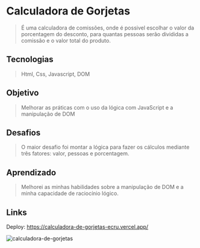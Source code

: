 # Calculadora de Gorjetas

> É uma calculadora de comissões, onde é possivel escolhar o valor da porcentagem do desconto, para quantas pessoas serão divididas a comissão e o valor total do produto.

## Tecnologias
> Html, Css, Javascript, DOM

## Objetivo
> Melhorar as práticas com o uso da lógica com JavaScript e a manipulação de DOM

## Desafios
> O maior desafio foi montar a lógica para fazer os cálculos mediante três fatores: valor, pessoas e porcentagem.

## Aprendizado
> Melhorei as minhas habilidades sobre a manipulação de DOM e a minha capacidade de raciocínio lógico.

## Links
Deploy: https://calculadora-de-gorjetas-ecru.vercel.app/

![calculadora-de-gorjetas](https://user-images.githubusercontent.com/78119200/230777699-bb1586d2-76da-4fff-9cc1-7b745a7e8dcb.png)
